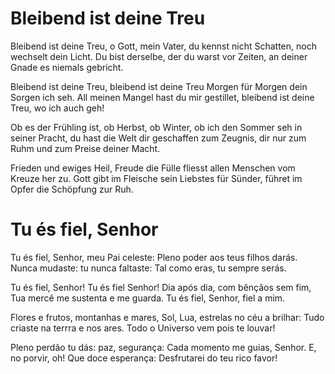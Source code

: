 ﻿# Bleibend ist deine Treu

Bleibend ist deine Treu, o Gott, mein Vater,
du kennst nicht Schatten, noch wechselt dein Licht.
Du bist derselbe, der du  warst vor Zeiten,
an deiner Gnade es niemals gebricht.

Bleibend ist deine Treu, bleibend ist deine Treu
Morgen für Morgen dein Sorgen ich seh.
All meinen Mangel hast du mir gestillet,
bleibend ist deine Treu, wo ich auch geh!

Ob es der Frühling ist, ob Herbst, ob Winter,
ob ich den Sommer seh in seiner Pracht,
du hast die Welt dir geschaffen zum Zeugnis,
dir nur zum Ruhm und zum Preise deiner Macht.

Frieden und ewiges Heil, Freude die Fülle
fliesst allen Menschen vom Kreuze her zu.
Gott gibt im Fleische sein Liebstes für Sünder,
führet im Opfer die Schöpfung zur Ruh.

# Tu és fiel, Senhor

Tu és fiel, Senhor, meu Pai celeste:
Pleno poder aos teus filhos darás.
Nunca mudaste: tu nunca faltaste:
Tal como eras, tu sempre serás.

Tu és fiel, Senhor! Tu és fiel Senhor!
Dia após dia, com bênçãos sem fim,
Tua mercê me sustenta e me guarda.
Tu és fiel, Senhor, fiel a mim.

Flores e frutos, montanhas e mares,
Sol, Lua, estrelas no céu a brilhar:
Tudo criaste na terrra e nos ares.
Todo o Universo vem pois te louvar!

Pleno perdão tu dás: paz, segurança:
Cada momento me guias, Senhor.
E, no porvir, oh! Que doce esperança:
Desfrutarei do teu rico favor!

